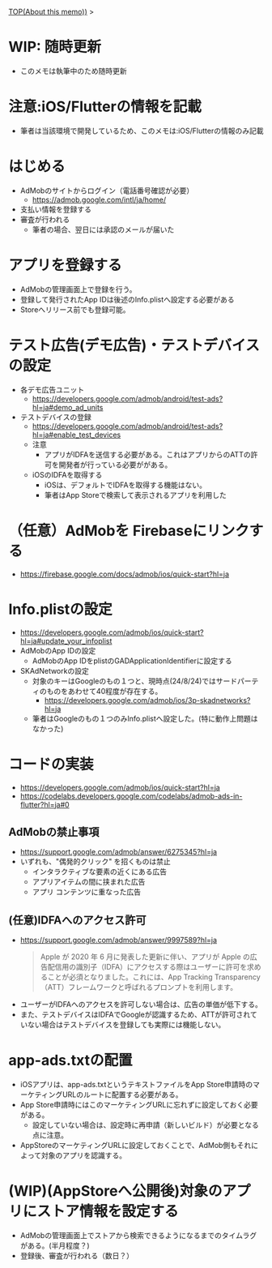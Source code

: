 [TOP(About this memo))](../README.md) > 


# WIP: 随時更新
* このメモは執筆中のため随時更新 

# 注意:iOS/Flutterの情報を記載
* 筆者は当該環境で開発しているため、このメモは:iOS/Flutterの情報のみ記載

# はじめる
* AdMobのサイトからログイン（電話番号確認が必要）
    * https://admob.google.com/intl/ja/home/
* 支払い情報を登録する
* 審査が行われる
    * 筆者の場合、翌日には承認のメールが届いた

# アプリを登録する
* AdMobの管理画面上で登録を行う。
* 登録して発行されたApp IDは後述のInfo.plistへ設定する必要がある
* Storeへリリース前でも登録可能。

# テスト広告(デモ広告)・テストデバイスの設定
* 各デモ広告ユニット
    * https://developers.google.com/admob/android/test-ads?hl=ja#demo_ad_units
* テストデバイスの登録
    * https://developers.google.com/admob/android/test-ads?hl=ja#enable_test_devices
    * 注意
        * アプリがIDFAを送信する必要がある。これはアプリからのATTの許可を開発者が行っている必要ががある。
    * iOSのIDFAを取得する
        * iOSは、デフォルトでIDFAを取得する機能はない。
        * 筆者はApp Storeで検索して表示されるアプリを利用した

# （任意）AdMobを Firebaseにリンクする
* https://firebase.google.com/docs/admob/ios/quick-start?hl=ja

# Info.plistの設定
* https://developers.google.com/admob/ios/quick-start?hl=ja#update_your_infoplist
* AdMobのApp IDの設定
    * AdMobのApp IDをplistのGADApplicationIdentifierに設定する
* SKAdNetworkの設定
    * 対象のキーはGoogleのもの１つと、現時点(24/8/24)ではサードパーティのものをあわせて40程度が存在する。
        * https://developers.google.com/admob/ios/3p-skadnetworks?hl=ja
    * 筆者はGoogleのもの１つのみInfo.plistへ設定した。(特に動作上問題はなかった)

# コードの実装
* https://developers.google.com/admob/ios/quick-start?hl=ja
 * https://codelabs.developers.google.com/codelabs/admob-ads-in-flutter?hl=ja#0
## AdMobの禁止事項
* https://support.google.com/admob/answer/6275345?hl=ja
* いずれも、"偶発的クリック" を招くものは禁止
    * インタラクティブな要素の近くにある広告
    * アプリアイテムの間に挟まれた広告
    * アプリ コンテンツに重なった広告
## (任意)IDFAへのアクセス許可
* https://support.google.com/admob/answer/9997589?hl=ja
    > Apple が 2020 年 6 月に発表した更新に伴い、アプリが Apple の広告配信用の識別子（IDFA）にアクセスする際はユーザーに許可を求めることが必須となりました。これには、App Tracking Transparency（ATT）フレームワークと呼ばれるプロンプトを利用します。
* ユーザーがIDFAへのアクセスを許可しない場合は、広告の単価が低下する。
* また、テストデバイスはIDFAでGoogleが認識するため、ATTが許可されていない場合はテストデバイスを登録しても実際には機能しない。

# app-ads.txtの配置
* iOSアプリは、app-ads.txtというテキストファイルをApp Store申請時のマーケティングURLのルートに配置する必要がある。
* App Store申請時にはこのマーケティングURLに忘れずに設定しておく必要がある。
    * 設定していない場合は、設定時に再申請（新しいビルド）が必要となる点に注意。    
* AppStoreのマーケティングURLに設定しておくことで、AdMob側もそれによって対象のアプリを認識する。

# (WIP)(AppStoreへ公開後)対象のアプリにストア情報を設定する
* AdMobの管理画面上でストアから検索できるようになるまでのタイムラグがある。(半月程度？)
* 登録後、審査が行われる（数日？）

